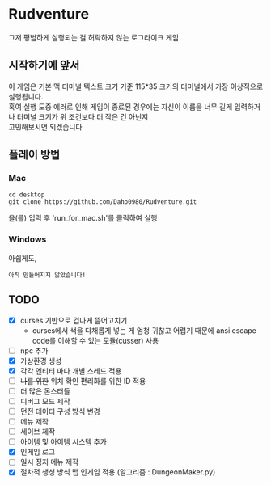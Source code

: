 # Rudventure
그저 평범하게 실행되는 걸 허락하지 않는 로그라이크 게임   
   
## 시작하기에 앞서   
   이 게임은 기본 맥 터미널 텍스트 크기 기준 115*35 크기의 터미널에서 가장 이상적으로 실행됩니다.   
   혹여 실행 도중 에러로 인해 게임이 종료된 경우에는 자신이 이름을 너무 길게 입력하거나 터미널 크기가 위 조건보다 더 작은 건 아닌지   
    고민해보시면 되겠습니다

## 플레이 방법   
### Mac   
```
cd desktop
git clone https://github.com/Daho0980/Rudventure.git
```
을(를) 입력 후 'run_for_mac.sh'를 클릭하여 실행   

### Windows   
아쉽게도,   
```
아직 만들어지지 않았습니다!
```

## TODO   
- [x] curses 기반으로 겁나게 뜯어고치기   
    - curses에서 색을 다채롭게 넣는 게 엄청 귀찮고 어렵기 때문에 ansi escape code를 이해할 수 있는 모듈(cusser) 사용   
- [ ] npc 추가   
- [x] 가상환경 생성   
- [x] 각각 엔티티 마다 개별 스레드 적용   
- [ ] ~~나를 위한~~ 위치 확인 편리화를 위한 ID 적용   
- [ ] 더 많은 몬스터들   
- [ ] 디버그 모드 제작   
- [ ] 던전 데이터 구성 방식 변경   
- [ ] 메뉴 제작   
- [ ] 세이브 제작   
- [ ] 아이템 및 아이템 시스템 추가   
- [x] 인게임 로그   
- [ ] 일시 정지 메뉴 제작   
- [x] 절차적 생성 방식 맵 인게임 적용 (알고리즘 : DungeonMaker.py)   